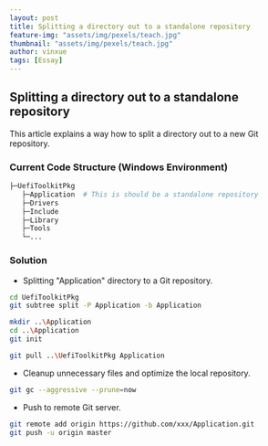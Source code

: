 ```yaml
---
layout: post
title: Splitting a directory out to a standalone repository
feature-img: "assets/img/pexels/teach.jpg"
thumbnail: "assets/img/pexels/teach.jpg"
author: vinxue
tags: [Essay]
---
```


## Splitting a directory out to a standalone repository

This article explains a way how to split a directory out to a new Git repository.

### Current Code Structure (Windows Environment)
```bash
├─UefiToolkitPkg
   ├─Application  # This is should be a standalone repository
   ├─Drivers
   ├─Include
   ├─Library
   ├─Tools
   └─...
```

### Solution
- Splitting "Application" directory to a Git repository.
```bash
cd UefiToolkitPkg
git subtree split -P Application -b Application
```

```bash
mkdir ..\Application
cd ..\Application
git init
```

```bash
git pull ..\UefiToolkitPkg Application
```

- Cleanup unnecessary files and optimize the local repository.
```bash
git gc --aggressive --prune=now
```

- Push to remote Git server.
```bash
git remote add origin https://github.com/xxx/Application.git
git push -u origin master
```
